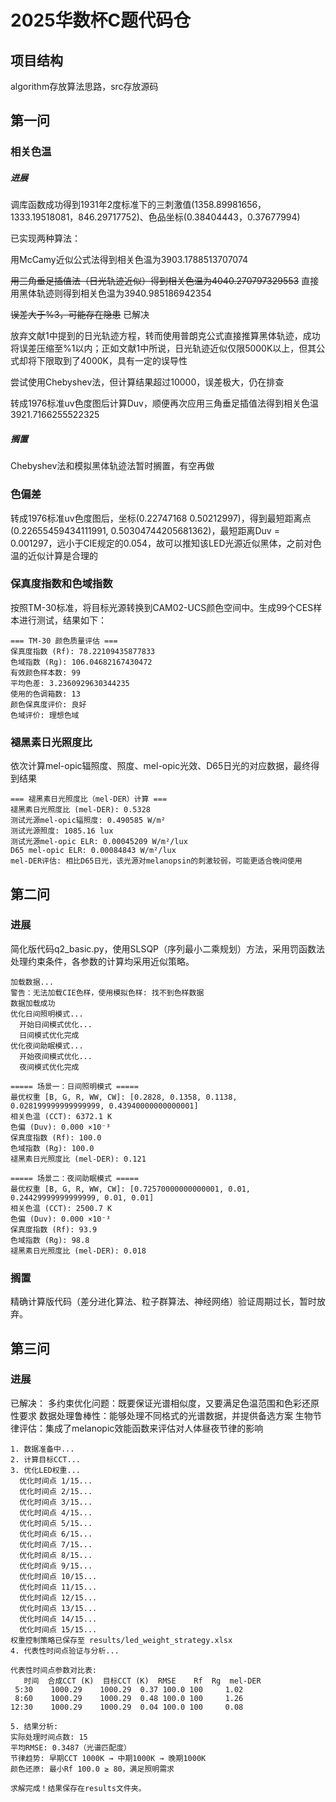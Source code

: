 # 2025华数杯C题代码仓

## 项目结构

algorithm存放算法思路，src存放源码

## 第一问

### 相关色温

##### 进展

调库函数成功得到1931年2度标准下的三刺激值(1358.89981656，1333.19518081，846.29717752)、色品坐标(0.38404443，0.37677994)

已实现两种算法：

用McCamy近似公式法得到相关色温为3903.1788513707074

~~用三角垂足插值法（日光轨迹近似）得到相关色温为4040.270797329553~~  直接用黑体轨迹则得到相关色温为3940.985186942354

~~误差大于%3，可能存在隐患~~  已解决

放弃文献1中提到的日光轨迹方程，转而使用普朗克公式直接推算黑体轨迹，成功将误差压缩至%1以内；正如文献1中所说，日光轨迹近似仅限5000K以上，但其公式却将下限取到了4000K，具有一定的误导性

尝试使用Chebyshev法，但计算结果超过10000，误差极大，仍在排查

转成1976标准uv色度图后计算Duv，顺便再次应用三角垂足插值法得到相关色温3921.7166255522325

##### 搁置

Chebyshev法和模拟黑体轨迹法暂时搁置，有空再做

### 色偏差

转成1976标准uv色度图后，坐标(0.22747168  0.50212997)，得到最短距离点(0.22655459434111991, 0.50304744205681362)，最短距离Duv = 0.001297，远小于CIE规定的0.054，故可以推知该LED光源近似黑体，之前对色温的近似计算是合理的

### 保真度指数和色域指数

按照TM-30标准，将目标光源转换到CAM02-UCS颜色空间中。生成99个CES样本进行测试，结果如下：

```
=== TM-30 颜色质量评估 ===
保真度指数 (Rf): 78.22109435877833
色域指数 (Rg): 106.04682167430472
有效颜色样本数: 99
平均色差: 3.2360929630344235
使用的色调箱数: 13
颜色保真度评价: 良好
色域评价: 理想色域
```

### 褪黑素日光照度比

依次计算mel-opic辐照度、照度、mel-opic光效、D65日光的对应数据，最终得到结果

```
=== 褪黑素日光照度比（mel-DER）计算 === 
褪黑素日光照度比 (mel-DER): 0.5328
测试光源mel-opic辐照度: 0.490585 W/m²     
测试光源照度: 1085.16 lux
测试光源mel-opic ELR: 0.00045209 W/m²/lux 
D65 mel-opic ELR: 0.00084843 W/m²/lux     
mel-DER评估: 相比D65日光，该光源对melanopsin的刺激较弱，可能更适合晚间使用
```

## 第二问

### 进展

简化版代码q2_basic.py，使用SLSQP（序列最小二乘规划）方法，采用罚函数法处理约束条件，各参数的计算均采用近似策略。

```
加载数据...
警告：无法加载CIE色样，使用模拟色样: 找不到色样数据
数据加载成功
优化日间照明模式...
  开始日间模式优化...
  日间模式优化完成
优化夜间助眠模式...
  开始夜间模式优化...
  夜间模式优化完成

===== 场景一：日间照明模式 =====
最优权重 [B, G, R, WW, CW]: [0.2828, 0.1358, 0.1138, 0.028199999999999999, 0.43940000000000001]
相关色温 (CCT): 6372.1 K
色偏 (Duv): 0.000 ×10⁻³
保真度指数 (Rf): 100.0
色域指数 (Rg): 100.0
褪黑素日光照度比 (mel-DER): 0.121

===== 场景二：夜间助眠模式 =====
最优权重 [B, G, R, WW, CW]: [0.72570000000000001, 0.01, 0.24429999999999999, 0.01, 0.01] 
相关色温 (CCT): 2500.7 K
色偏 (Duv): 0.000 ×10⁻³
保真度指数 (Rf): 93.9
色域指数 (Rg): 98.8
褪黑素日光照度比 (mel-DER): 0.018
```

### 搁置

精确计算版代码（差分进化算法、粒子群算法、神经网络）验证周期过长，暂时放弃。

## 第三问

### 进展

已解决：
多约束优化问题：既要保证光谱相似度，又要满足色温范围和色彩还原性要求
数据处理鲁棒性：能够处理不同格式的光谱数据，并提供备选方案
生物节律评估：集成了melanopic效能函数来评估对人体昼夜节律的影响

```运行结果
1. 数据准备中...
2. 计算目标CCT...
3. 优化LED权重...
  优化时间点 1/15...
  优化时间点 2/15...
  优化时间点 3/15...
  优化时间点 4/15...
  优化时间点 5/15...
  优化时间点 6/15...
  优化时间点 7/15...
  优化时间点 8/15...
  优化时间点 9/15...
  优化时间点 10/15...
  优化时间点 11/15...
  优化时间点 12/15...
  优化时间点 13/15...
  优化时间点 14/15...
  优化时间点 15/15...
权重控制策略已保存至 results/led_weight_strategy.xlsx
4. 代表性时间点验证与分析...

代表性时间点参数对比表:
   时间  合成CCT (K)  目标CCT (K)  RMSE    Rf  Rg  mel-DER
 5:30    1000.29    1000.29  0.37 100.0 100     1.02
 8:60    1000.29    1000.29  0.48 100.0 100     1.26
12:30    1000.29    1000.29  0.04 100.0 100     0.08

5. 结果分析:
实际处理时间点数: 15
平均RMSE: 0.3487（光谱匹配度）
节律趋势: 早期CCT 1000K → 中期1000K → 晚期1000K
颜色还原: 最小Rf 100.0 ≥ 80，满足照明需求

求解完成！结果保存在results文件夹。
```